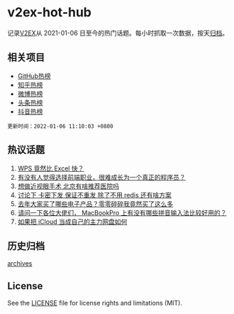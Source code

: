 # v2ex-hot-hub

 记录[V2EX](https://www.v2ex.com/)从 2021-01-06 日至今的热门话题。每小时抓取一次数据，按天[归档](archives)。
 
 ## 相关项目

- [GitHub热榜](https://github.com/lonnyzhang423/github-hot-hub)
- [知乎热榜](https://github.com/lonnyzhang423/zhihu-hot-hub)
- [微博热榜](https://github.com/lonnyzhang423/weibo-hot-hub)
- [头条热榜](https://github.com/lonnyzhang423/toutiao-hot-hub)
- [抖音热榜](https://github.com/lonnyzhang423/douyin-hot-hub)


 `更新时间：2022-01-06 11:10:03 +0800`

## 热议话题

1. [WPS 竟然比 Excel 快？](https://www.v2ex.com/t/826298)
1. [有没有人觉得选择前端职业，很难成长为一个真正的程序员？](https://www.v2ex.com/t/826311)
1. [想做近视眼手术 北京有啥推荐医院吗](https://www.v2ex.com/t/826307)
1. [讨论下 卡密下发 保证不重发 除了不用 redis 还有啥方案](https://www.v2ex.com/t/826349)
1. [去年大家买了哪些电子产品？零零碎碎我竟然买了这么多](https://www.v2ex.com/t/826379)
1. [请问一下各位大佬们， MacBookPro 上有没有哪些拼音输入法比较好用的？](https://www.v2ex.com/t/826363)
1. [如果把 iCloud 当成自己的主力网盘如何](https://www.v2ex.com/t/826449)

## 历史归档

[archives](archives)

## License

See the [LICENSE](LICENSE) file for license rights and limitations (MIT).

